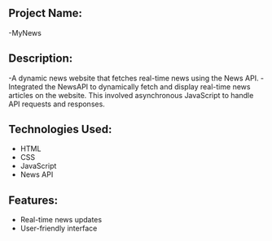 ## Project Name: 
-MyNews

## Description:
-A dynamic news website that fetches real-time news using the News API.
-Integrated the NewsAPI to dynamically fetch and display real-time
news articles on the website. This involved asynchronous JavaScript
to handle API requests and responses.

## Technologies Used:

- HTML
- CSS
- JavaScript
- News API

## Features:

- Real-time news updates
- User-friendly interface

